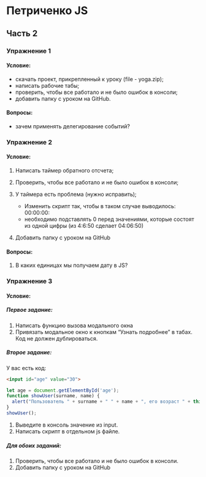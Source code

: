 # Петриченко JS 

## Часть 2

### Упражнение 1

#### Условие:

* скачать проект, прикрепленный к уроку (file - yoga.zip);
* написать рабочие табы;
* проверить, чтобы все работало и не было ошибок в консоли;
* добавить папку с уроком на GitHub.

#### Вопросы:

* зачем применять делегирование событий?


### Упражнение 2

#### Условие:

1. Написать таймер обратного отсчета;
2. Проверить, чтобы все работало и не было ошибок в консоли;
3. У таймера есть проблема (нужно исправить);

   * Изменить скрипт так, чтобы в таком случае выводилось: 00:00:00:
   * необходимо подставлять 0 перед значениями, которые состоят из одной цифры (из 4:6:50 сделает 04:06:50)

4. Добавить папку с уроком на GitHub

#### Вопросы:

1. В каких единицах мы получаем дату в JS?


### Упражнение 3

#### Условие:

##### Первое задание:

1. Написать функцию вызова модального окна 
2. Привязать модальное окно к кнопкам “Узнать подробнее” в табах. Код не должен дублироваться.

##### Второе задание:

У вас есть код:

```html
<input id="age" value="30">
```

```javascript
let age = document.getElementById('age');
function showUser(surname, name) {
  alert("Пользователь " + surname + " " + name + ", его возраст " + this.value);
}
showUser();
```

1. Выведите в консоль значение из input.
2. Написать скрипт в отдельном js файле.


##### Для обоих заданий:
1. Проверить, чтобы все работало и не было ошибок в консоли.
2. Добавить папку с уроком на GitHub

